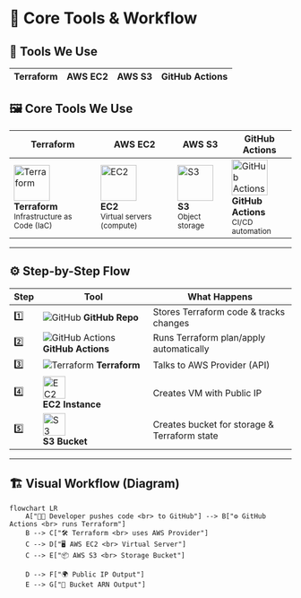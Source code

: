 # 🧩 Core Tools & Workflow

## 🔑 Tools We Use

| Terraform | AWS EC2 | AWS S3 | GitHub Actions |
|-----------|---------|--------|----------------|
## 🖼️ Core Tools We Use

| Terraform | AWS EC2 | AWS S3 | GitHub Actions |
|-----------|---------|--------|----------------|
| <img src="https://www.datocms-assets.com/2885/1620155116-brandhcterraformverticalcolor.svg" alt="Terraform" width="64"><br>**Terraform**<br><small>Infrastructure as Code (IaC)</small> | <img src="https://commons.wikimedia.org/wiki/Special:FilePath/AWS_Simple_Icons_Compute_Amazon_EC2_Instances.svg" alt="EC2" width="64"><br>**EC2**<br><small>Virtual servers (compute)</small> | <img src="https://commons.wikimedia.org/wiki/Special:FilePath/AWS_Simple_Icons_Storage_Amazon_S3.svg" alt="S3" width="64"><br>**S3**<br><small>Object storage</small> | <img src="https://github.githubassets.com/images/modules/logos_page/GitHub-Mark.png" alt="GitHub Actions" width="64"><br>**GitHub Actions**<br><small>CI/CD automation</small> |


---

## ⚙️ Step-by-Step Flow

| Step | Tool | What Happens |
|------|------|--------------|
| 1️⃣ | ![GitHub](https://github.githubassets.com/images/modules/logos_page/GitHub-Mark.png) **GitHub Repo** | Stores Terraform code & tracks changes |
| 2️⃣ | ![GitHub Actions](https://github.githubassets.com/images/modules/logos_page/GitHub-Mark.png) **GitHub Actions** | Runs Terraform plan/apply automatically |
| 3️⃣ | ![Terraform](https://www.datocms-assets.com/2885/1620155116-brandhcterraformverticalcolor.svg) **Terraform** | Talks to AWS Provider (API) |
| 4️⃣ | <img src="./assets/ec2.svg" alt="EC2" width="40"><br>**EC2 Instance** | Creates VM with Public IP |
| 5️⃣ | <img src="./assets/s3.svg" alt="S3" width="40"><br>**S3 Bucket** | Creates bucket for storage & Terraform state |


---

## 🏗️ Visual Workflow (Diagram)

```mermaid
flowchart LR
    A["👨‍💻 Developer pushes code <br> to GitHub"] --> B["⚙️ GitHub Actions <br> runs Terraform"]
    B --> C["🛠️ Terraform <br> uses AWS Provider"]
    C --> D["🖥️ AWS EC2 <br> Virtual Server"]
    C --> E["📦 AWS S3 <br> Storage Bucket"]

    D --> F["🌍 Public IP Output"]
    E --> G["🔑 Bucket ARN Output"]

